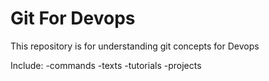 # Git For Devops

This repository is for understanding git concepts for Devops

Include:
-commands
-texts
-tutorials
-projects
